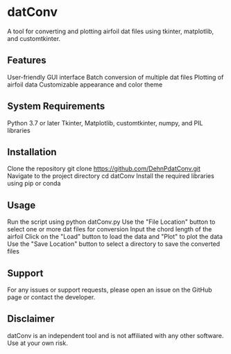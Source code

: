 # datConv
A tool for converting and plotting airfoil dat files using tkinter, matplotlib, and customtkinter.

## Features
User-friendly GUI interface
Batch conversion of multiple dat files
Plotting of airfoil data
Customizable appearance and color theme
## System Requirements
Python 3.7 or later
Tkinter, Matplotlib, customtkinter, numpy, and PIL libraries
## Installation
Clone the repository git clone https://github.com/DehnPdatConv.git
Navigate to the project directory cd datConv
Install the required libraries using pip or conda
## Usage
Run the script using python datConv.py
Use the "File Location" button to select one or more dat files for conversion
Input the chord length of the airfoil
Click on the "Load" button to load the data and "Plot" to plot the data
Use the "Save Location" button to select a directory to save the converted files
## Support
For any issues or support requests, please open an issue on the GitHub page or contact the developer.

## Disclaimer
datConv is an independent tool and is not affiliated with any other software. Use at your own risk.